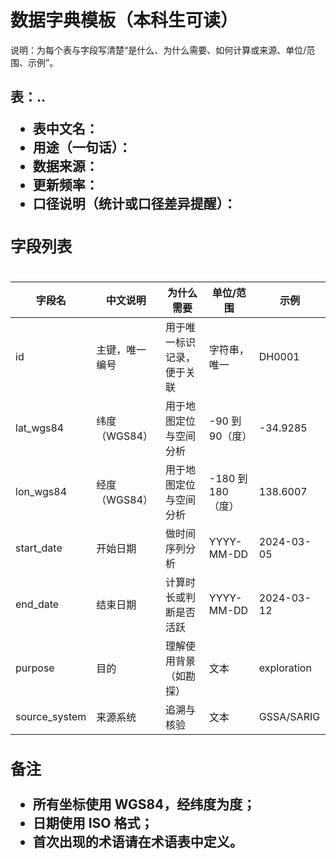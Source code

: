 # 数据字典模板（本科生可读）

说明：为每个表与字段写清楚“是什么、为什么需要、如何计算或来源、单位/范围、示例”。

## 表：<catalog>.<schema>.<table>
- 表中文名：
- 用途（一句话）：
- 数据来源：
- 更新频率：
- 口径说明（统计或口径差异提醒）：

### 字段列表
| 字段名 | 中文说明 | 为什么需要 | 单位/范围 | 示例 |
|---|---|---|---|---|
| id | 主键，唯一编号 | 用于唯一标识记录，便于关联 | 字符串，唯一 | DH0001 |
| lat_wgs84 | 纬度（WGS84） | 用于地图定位与空间分析 | -90 到 90（度） | -34.9285 |
| lon_wgs84 | 经度（WGS84） | 用于地图定位与空间分析 | -180 到 180（度） | 138.6007 |
| start_date | 开始日期 | 做时间序列分析 | YYYY-MM-DD | 2024-03-05 |
| end_date | 结束日期 | 计算时长或判断是否活跃 | YYYY-MM-DD | 2024-03-12 |
| purpose | 目的 | 理解使用背景（如勘探） | 文本 | exploration |
| source_system | 来源系统 | 追溯与核验 | 文本 | GSSA/SARIG |

### 备注
- 所有坐标使用 WGS84，经纬度为度；
- 日期使用 ISO 格式；
- 首次出现的术语请在术语表中定义。
